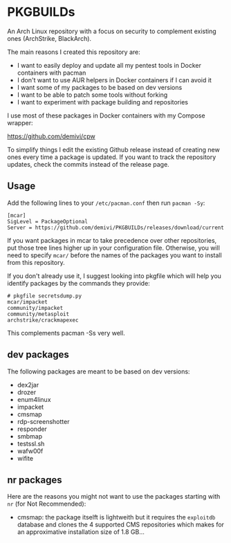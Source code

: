 # PKGBUILDs

An Arch Linux repository with a focus on security to complement existing ones (ArchStrike, BlackArch).

The main reasons I created this repository are:

- I want to easily deploy and update all my pentest tools in Docker containers with pacman
- I don't want to use AUR helpers in Docker containers if I can avoid it
- I want some of my packages to be based on dev versions
- I want to be able to patch some tools without forking
- I want to experiment with package building and repositories

I use most of these packages in Docker containers with my Compose wrapper:

https://github.com/demivi/cpw

To simplify things I edit the existing Github release instead of creating new ones every time a package is updated. If you want to track the repository updates, check the commits instead of the release page.

## Usage

Add the following lines to your `/etc/pacman.conf` then run `pacman -Sy`:
```
[mcar]
SigLevel = PackageOptional
Server = https://github.com/demivi/PKGBUILDs/releases/download/current
```
If you want packages in mcar to take precedence over other repositories, put those tree lines higher up in your configuration file. Otherwise, you will need to specify `mcar/` before the names of the packages you want to install from this repository.

If you don't already use it, I suggest looking into pkgfile which will help you identify packages by the commands they provide:
```
# pkgfile secretsdump.py
mcar/impacket
community/impacket
community/metasploit
archstrike/crackmapexec
```

This complements pacman -Ss very well.

## dev packages

The following packages are meant to be based on dev versions:

- dex2jar
- drozer
- enum4linux
- impacket
- cmsmap
- rdp-screenshotter
- responder
- smbmap
- testssl.sh
- wafw00f
- wifite

## nr packages

Here are the reasons you might not want to use the packages starting with `nr` (for Not Recommended):

- cmsmap: the package itselft is lightweith but it requires the `exploitdb` database and clones the 4 supported CMS repositories which makes for an approximative installation size of 1.8 GB...
